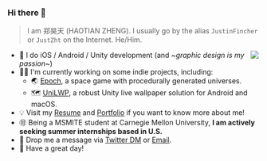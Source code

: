 ### Hi there 👋

> I am 郑昊天 (HAOTIAN ZHENG). I usually go by the alias `JustinFincher` or `JustZht` on the Internet. He/Him.

<img align="right" src="https://github-readme-stats.vercel.app/api?username=JustinFincher&show_icons=true&hide_title=true" />

- 🤔 I do iOS / Android / Unity development (and ~*graphic design is my passion*~)
- 👨‍💻 I'm currently working on some indie projects, including:
  - 🌏 [Epoch](https://portfolio.justzht.com/epochcore), a space game with procedurally generated universes.
  - 🗺 [UniLWP](), a robust Unity live wallpaper solution for Android and macOS.
- 💡 Visit my [Resume](https://fincher.im/Haotian%20Zheng.pdf) and [Portfolio](https://portfolio.justzht.com/) if you want to know more about me!
- 🉑 Being a MSMITE student at Carnegie Mellon University, **I am actively seeking summer internships based in U.S.** 
- 🤗 Drop me a message via [Twitter DM](https://twitter.com/JustZht) or [Email](mailto:justzht+github@gmail.com).
- 💬 Have a great day!

<!--
**JustinFincher/JustinFincher** is a ✨ _special_ ✨ repository because its `README.md` (this file) appears on your GitHub profile.

Here are some ideas to get you started:

- 🔭 I’m currently working on ...
- 🌱 I’m currently learning ...
- 👯 I’m looking to collaborate on ...
- 🤔 I’m looking for help with ...
- 💬 Ask me about ...
- 📫 How to reach me: ...
- 😄 Pronouns: ...
- ⚡ Fun fact: ...
-->
